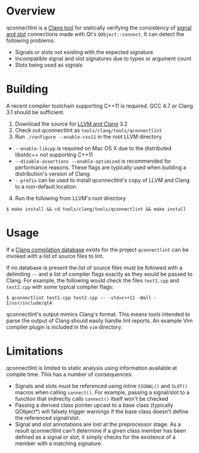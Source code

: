 # Overview
qconnectlint is a [Clang tool](http://clang.llvm.org/docs/ClangTools.html) for statically verifying the consistency of [signal and slot](http://doc-snapshot.qt-project.org/4.8/signalsandslots.html) connections made with Qt's `QObject::connect`. It can detect the following problems:

* Signals or slots not existing with the expected signature
* Incompatible signal and slot signatures due to types or argument count
* Slots being used as signals 

# Building
A recent compiler toolchain supporting C++11 is required. GCC 4.7 or Clang 3.1 should be sufficient. 

1. Download the source for [LLVM and Clang](http://clang.llvm.org/get_started.html) 3.2
2. Check out qconnectlint as `tools/clang/tools/qconnectlint`
3. Run `./configure --enable-cxx11` in the root LLVM directory
 * `--enable-libcpp` is required on Mac OS X due to the distributed libstdc++ not supporting C++11
 * `--disable-assertions --enable-optimized` is recommended for performance reasons. These flags are typically used when building a distribution's version of Clang.
 * `--prefix` can be used to install qconnectlint's copy of LLVM and Clang to a non-default location. 
4. Run the following from LLVM's root directory

 ```console
$ make install && cd tools/clang/tools/qconnectlint && make install
 ```

# Usage
If a [Clang compilation database](http://clang.llvm.org/docs/JSONCompilationDatabase.html) exists for the project `qconnectlint` can be invoked with a list of source files to lint. 

If no database is present the list of source files must be followed with a delimiting `--` and a list of compiler flags exactly as they would be passed to Clang. For example, the following would check the files `test1.cpp` and `test2.cpp` with some typical compiler flags:

```console
$ qconnectlint test1.cpp test2.cpp -- -std=c++11 -Wall -I/usr/include/qt4
```

qconnectlint's output mimics Clang's format. This means tools intended to parse the output of Clang should easily handle lint reports. An example Vim compiler plugin is included in the `vim` directory.

# Limitations
qconnectlint is limited to static analysis using information available at compile time. This has a number of consequences:

* Signals and slots must be referenced using inline `SIGNAL()` and `SLOT()` macros when calling `connect()`. For example, passing a signal/slot to a function that indirectly calls `connect()` itself won't be checked
* Passing a derived class pointer upcast to a base class (typically QObject*) will falsely trigger warnings if the base class doesn't define the referenced signal/slot.
* Signal and slot annotations are lost at the preprocessor stage. As a result qconnectlint can't determine if a given class member has been defined as a signal or slot; it simply checks for the existence of a member with a matching signature.

